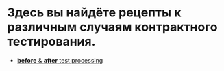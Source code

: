 # Здесь вы найдёте рецепты к различным случаям контрактного тестирования.

- [**before** & **after** test processing](/cookbook/before-after.md)

